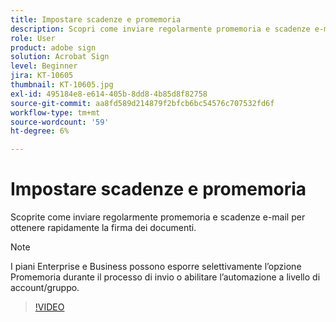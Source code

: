 ```yaml
---
title: Impostare scadenze e promemoria
description: Scopri come inviare regolarmente promemoria e scadenze e-mail per far firmare rapidamente i documenti
role: User
product: adobe sign
solution: Acrobat Sign
level: Beginner
jira: KT-10605
thumbnail: KT-10605.jpg
exl-id: 495184e8-e614-405b-8dd8-4b85d8f82758
source-git-commit: aa8fd589d214879f2bfcb6bc54576c707532fd6f
workflow-type: tm+mt
source-wordcount: '59'
ht-degree: 6%

---
```


# Impostare scadenze e promemoria

Scoprite come inviare regolarmente promemoria e scadenze e-mail per ottenere rapidamente la firma dei documenti.

>[!NOTE]
>
>I piani Enterprise e Business possono esporre selettivamente l’opzione Promemoria durante il processo di invio o abilitare l’automazione a livello di account/gruppo.

>[!VIDEO](https://video.tv.adobe.com/v/3411445?quality=12&learn=on&hidetitle=true)

